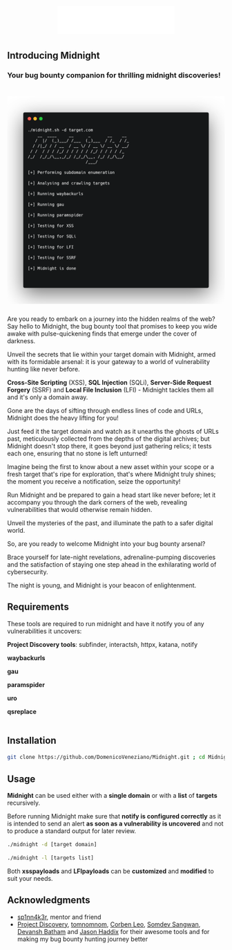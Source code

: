 <h1 align="center">
  <img src="midnightlogo.png">
 </h1>

<h2>Introducing Midnight</h2>
<h3>Your bug bounty companion for thrilling midnight discoveries!</h3>
<h1 align="center">
  <img src="terminal.png" width=600px >
</h1>

Are you ready to embark on a journey into the hidden realms of the web? Say hello to Midnight, the bug bounty tool that promises to keep you wide awake with pulse-quickening finds that emerge under the cover of darkness.

Unveil the secrets that lie within your target domain with Midnight, armed with its formidable arsenal: it is your gateway to a world of vulnerability hunting like never before. 

**Cross-Site Scripting** (XSS), **SQL Injection** (SQLi), **Server-Side Request Forgery** (SSRF) and **Local File Inclusion** (LFI) - Midnight tackles them all and it's only a domain away.

Gone are the days of sifting through endless lines of code and URLs, Midnight does the heavy lifting for you! 

Just feed it the target domain and watch as it unearths the ghosts of URLs past, meticulously collected from the depths of the digital archives; but Midnight doesn't stop there, it goes beyond just gathering relics; it tests each one, ensuring that no stone is left unturned!

Imagine being the first to know about a new asset within your scope or a fresh target that's ripe for exploration, that's where Midnight truly shines; the moment you receive a notification, seize the opportunity! 

Run Midnight and be prepared to gain a head start like never before; let it accompany you through the dark corners of the web, revealing vulnerabilities that would otherwise remain hidden. 

Unveil the mysteries of the past, and illuminate the path to a safer digital world.

So, are you ready to welcome Midnight into your bug bounty arsenal? 

Brace yourself for late-night revelations, adrenaline-pumping discoveries and the satisfaction of staying one step ahead in the exhilarating world of cybersecurity. 

The night is young, and Midnight is your beacon of enlightenment.

<h2>Requirements</h2>

These tools are required to run midnight and have it notify you of any vulnerabilities it uncovers:

**Project Discovery tools**: subfinder, interactsh, httpx, katana, notify

**waybackurls**

**gau**

**paramspider**

**uro**

**qsreplace**
<br>
<br>
<h2>Installation</h2>

```bash
git clone https://github.com/DomenicoVeneziano/Midnight.git ; cd Midnight; sudo chmod +x ./midnight.sh
```

<h2>Usage</h2>

**Midnight** can be used either with a **single domain** or with a **list** of **targets** recursively.

Before running Midnight make sure that **notify is configured correctly** as it is intended to send an alert **as soon as a vulnerability is uncovered** and not to produce a standard output for later review. 

```bash
./midnight -d [target domain]
```

```bash
./midnight -l [targets list]
```

Both **xsspayloads** and **LFIpayloads** can be **customized** and **modified** to suit your needs. 

<h2>Acknowledgments</h2>

* [sp1nn4k3r](https://github.com/sp1nn4k3r), mentor and friend
* [Project Discovery](https://github.com/projectdiscovery), [tomnomnom](https://github.com/tomnomnom), [Corben Leo](https://github.com/lc), [Somdev Sangwan](https://github.com/s0md3v), [Devansh Batham](https://github.com/devanshbatham) and [Jason Haddix](https://github.com/jhaddix) for their awesome tools and for making my bug bounty hunting journey better
